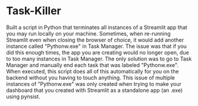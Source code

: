 # Task-Killer

Built a script in Python that terminates all instances of a Streamlit app that you may run locally on your machine. Sometimes, when re-running Streamlit even when closing the browser of choice, it would add another instance called "Pythonw.exe" in Task Manager. The issue was that if you did this enough times, the app you are creating would no longer open, due to too many instances in Task Manager. The only solution was to go to Task Manager and manually end each task that was labeled "Pythonw.exe". When executed, this script does all of this automatically for you on the backend without you having to touch anything. This issue of multiple instances of "Pythonw.exe" was only created when trying to make your dashboard that you created with Streamlit as a standalone app (an .exe) using pynsist.
